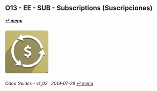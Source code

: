 ## O13 - EE - SUB - Subscriptions (Suscripciones)
#### [_&#x23CE; menu_](/en-us/o13/ee/en-us-o13-ee-guides_menu.md)  
### ![sub](/doc/img/sale_subscription.png)
	
###### Odoo Guides - v1_02 &nbsp; 2019-07-28  [_&#x23CE; menu_](/en-us/o13/ee/en-us-o13-ee-guides_menu.md)  
